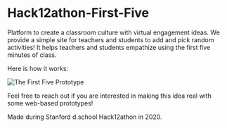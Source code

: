 # Hack12athon-First-Five
Platform to create a classroom culture with virtual engagement ideas. We provide a simple site for teachers and students to add and pick random activities! It helps teachers and students empathize using the first five minutes of class. 

Here is how it works:

![The First Five Prototype](https://user-images.githubusercontent.com/64348681/80864626-0ab42e00-8cae-11ea-940f-916d646da616.png)

Feel free to reach out if you are interested in making this idea real with some web-based prototypes!

Made during Stanford d.school Hack12athon in 2020.
